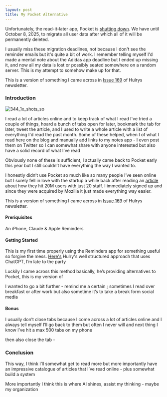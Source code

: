 ```yaml
---
layout: post
title: My Pocket Alternative
---
```


Unfortunately, the read-it-later app, Pocket is [shutting down](https://getpocket.com/farewell). We have until October 8, 2025, to migrate all user data after which all of it will be permanently deleted. 

I usually miss these migration deadlines, not because I don't see the reminder emails but it's quite a bit of work. I remember telling myself I'd made a mental note about the Adidas app deadline but I ended up missing it, and now all my data is lost or possibly seated somewhere on a random server. This is my attempt to somehow make up for that. 

This is a version of something I came across in [Issue 169](https://hlry.at/169?ref=hulry.com) of Hulrys newsletter. 

### Introduction 

![344_1x_shots_so](https://github.com/user-attachments/assets/ec8ea5a1-3823-4dca-8483-b840d55c7b29)

I read a lot of articles online and to keep track of what I read I've tried a couple of things, hoard a bunch of tabs open for later, bookmark the tab for later, tweet the article, and I used to write a whole article with a list of everything I'd read the past month. Some of these helped, when I  of what I read here on the blog and manually add links to my notes app - I even post them on Twitter so I can somewhat share with anyone interested but also have a solid record of what I’ve read 

Obviously none of these is sufficient, I actually came back to Pocket early this year but I still couldn’t have everything the way I wanted to. 

I honestly didn’t use Pocket so much like so many people I’ve seen online but I surely fell in love with the startup a while back after reading an [article](https://review.firstround.com/the-story-behind-how-pocket-hit-20m-users-with-20-people/) about how they hit 20M users with just 20 staff. I immediately signed up and since they were acquired by Mozilla it just made everything way easier.

This is a version of something I came across in [Issue 169](https://hlry.at/169?ref=hulry.com) of Hulrys newsletter. 



#### Preriquisites
An iPhone, Claude & Apple Reminders

#### Getting Started
This is my first time properly using the Reminders app for something useful so forgive the mess. [Here's](https://www.threads.com/@thehulry/post/DBOg8R9qWeM?utm_source=Hulry) Hulry's well structured approach that uses ChatGPT, I’m late to the party 

Luckily I came across this method basically, he’s providing alternatives to Pocket, this is my version of 


I wanted to go a bit further - remind me a certain ; sometimes I read over breakfast or after work but also sometime it’s to take a break form social media 

#### Bonus 
I usually don’t close tabs because I come across a lot of articles online and I always tell myself I’ll go back to them but often I never will and next thing I know I’ve hit a max 500 tabs on my phone 

then also close the tab -


### Conclusion 
This way, I think I’ll somewhat get to read more but more importantly have an impressive catalogue of articles that I’ve read online - plus somewhat build a system 

More importantly I think this is where AI shines, assist my thinking - maybe my organization 
